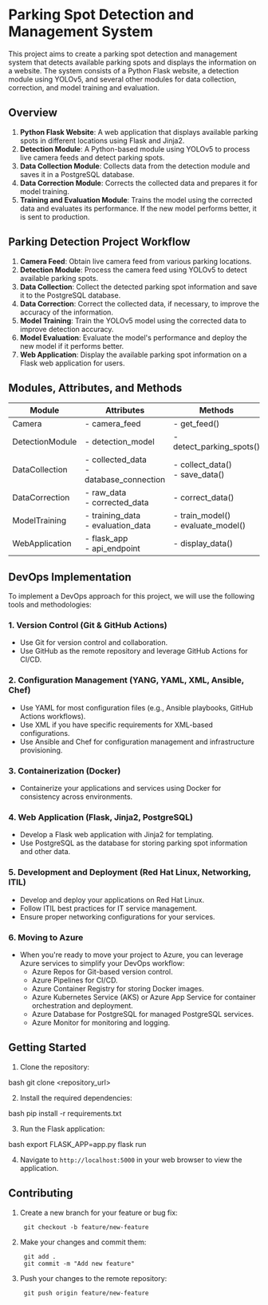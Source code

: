 # Parking Spot Detection and Management System

This project aims to create a parking spot detection and management system that detects available parking spots and displays the information on a website. The system consists of a Python Flask website, a detection module using YOLOv5, and several other modules for data collection, correction, and model training and evaluation.

## Overview

1. **Python Flask Website**: A web application that displays available parking spots in different locations using Flask and Jinja2.
2. **Detection Module**: A Python-based module using YOLOv5 to process live camera feeds and detect parking spots.
3. **Data Collection Module**: Collects data from the detection module and saves it in a PostgreSQL database.
4. **Data Correction Module**: Corrects the collected data and prepares it for model training.
5. **Training and Evaluation Module**: Trains the model using the corrected data and evaluates its performance. If the new model performs better, it is sent to production.
## Parking Detection Project Workflow

1. **Camera Feed**: Obtain live camera feed from various parking locations.
2. **Detection Module**: Process the camera feed using YOLOv5 to detect available parking spots.
3. **Data Collection**: Collect the detected parking spot information and save it to the PostgreSQL database.
4. **Data Correction**: Correct the collected data, if necessary, to improve the accuracy of the information.
5. **Model Training**: Train the YOLOv5 model using the corrected data to improve detection accuracy.
6. **Model Evaluation**: Evaluate the model's performance and deploy the new model if it performs better.
7. **Web Application**: Display the available parking spot information on a Flask web application for users.
## Modules, Attributes, and Methods

| Module          | Attributes          | Methods                |
|-----------------|---------------------|------------------------|
| Camera          | - camera_feed       | - get_feed()           |
| DetectionModule | - detection_model   | - detect_parking_spots() |
| DataCollection  | - collected_data<br/>- database_connection | - collect_data()<br/>- save_data() |
| DataCorrection  | - raw_data<br/>- corrected_data | - correct_data() |
| ModelTraining   | - training_data<br/>- evaluation_data | - train_model()<br/>- evaluate_model() |
| WebApplication  | - flask_app<br/>- api_endpoint | - display_data() |






## DevOps Implementation

To implement a DevOps approach for this project, we will use the following tools and methodologies:

### 1. Version Control (Git & GitHub Actions)

- Use Git for version control and collaboration.
- Use GitHub as the remote repository and leverage GitHub Actions for CI/CD.

### 2. Configuration Management (YANG, YAML, XML, Ansible, Chef)

- Use YAML for most configuration files (e.g., Ansible playbooks, GitHub Actions workflows).
- Use XML if you have specific requirements for XML-based configurations.
- Use Ansible and Chef for configuration management and infrastructure provisioning.

### 3. Containerization (Docker)

- Containerize your applications and services using Docker for consistency across environments.

### 4. Web Application (Flask, Jinja2, PostgreSQL)

- Develop a Flask web application with Jinja2 for templating.
- Use PostgreSQL as the database for storing parking spot information and other data.

### 5. Development and Deployment (Red Hat Linux, Networking, ITIL)

- Develop and deploy your applications on Red Hat Linux.
- Follow ITIL best practices for IT service management.
- Ensure proper networking configurations for your services.

### 6. Moving to Azure

- When you're ready to move your project to Azure, you can leverage Azure services to simplify your DevOps workflow:
  - Azure Repos for Git-based version control.
  - Azure Pipelines for CI/CD.
  - Azure Container Registry for storing Docker images.
  - Azure Kubernetes Service (AKS) or Azure App Service for container orchestration and deployment.
  - Azure Database for PostgreSQL for managed PostgreSQL services.
  - Azure Monitor for monitoring and logging.

## Getting Started

1. Clone the repository:

bash
git clone <repository_url>


2. Install the required dependencies:

bash
pip install -r requirements.txt


3. Run the Flask application:

bash
export FLASK_APP=app.py
flask run


4. Navigate to `http://localhost:5000` in your web browser to view the application.

## Contributing

1. Create a new branch for your feature or bug fix:


        git checkout -b feature/new-feature

2. Make your changes and commit them:


        git add .
        git commit -m "Add new feature"


3. Push your changes to the remote repository:



        git push origin feature/new-feature

